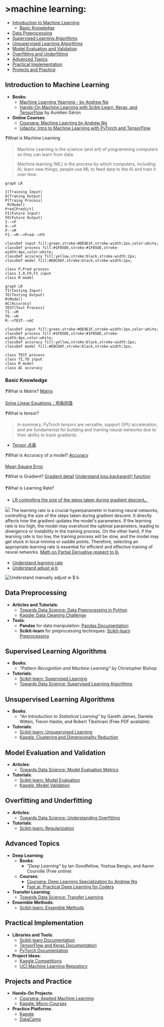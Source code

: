 <h1>>machine learning:</h1>

- [Introduction to Machine Learning](#introduction-to-machine-learning)
  - [Basic Knowledge](#basic-knowledge)
- [Data Preprocessing](#data-preprocessing)
- [Supervised Learning Algorithms](#supervised-learning-algorithms)
- [Unsupervised Learning Algorithms](#unsupervised-learning-algorithms)
- [Model Evaluation and Validation](#model-evaluation-and-validation)
- [Overfitting and Underfitting](#overfitting-and-underfitting)
- [Advanced Topics](#advanced-topics)
- [Practical Implementation](#practical-implementation)
- [Projects and Practice](#projects-and-practice)



## Introduction to Machine Learning
- **Books**:
  - [Machine Learning Yearning - by Andrew Ng](machine-learning-yearning.pdf)
  - [Hands-On Machine Learning with Scikit-Learn, Keras, and TensorFlow](Aurelien-Geron-Hands-On-Machine-Learning-with-Scikit-Learn-Keras-and-Tensorflow_-Concepts-Tools-and-Techniques-to-Build-Intelligent-Systems-OReilly-Media-2019.pdf) by Aurélien Géron
- **Online Courses**:
  - [Coursera: Machine Learning by Andrew Ng](https://www.coursera.org/learn/machine-learning)
  - [Udacity: Intro to Machine Learning with PyTorch and TensorFlow](https://www.udacity.com/course/intro-to-machine-learning-with-pytorch--ud188)

❓Wnat is Machine Learning
> Machine Learning is the science (and art) of programming computers so they can learn from data.

> Machine learning (ML) is the process by which computers, including AI, learn new things; people use ML to feed data to the AI and train it over time.

```mermaid
graph LR

I(Training Input)
O(Traning Output)
P[Traing Process]
 M(Model)
Pred[Predict]
FI(Future Input)
FO(Future Output)
I-->P
O-->P
P-->M
FI-->M-->Pred-->FO

classDef input fill:green,stroke:#DE9E1F,stroke-width:2px,color:white;
classDef process fill:#1F85DE,stroke:#1F85DE,stroke-width:4px,color:white;
classDef accuracy fill:yellow,stroke:black,stroke-width:2px;
classDef model fill:#EBCD6F,stroke:black,stroke-width:2px;

class P,Pred process
class I,O,FO,FI input
class M model
```

```mermaid
graph LR
TI(Testing Input)
TO(Testing Output)
M(Model)
AC(Accuracy)
TEST[Test Process]
TI-->M
TO-->M
M-->TEST-->AC

classDef input fill:green,stroke:#DE9E1F,stroke-width:2px,color:white;
classDef process fill:#1F85DE,stroke:#1F85DE,stroke-width:4px,color:white;
classDef accuracy fill:yellow,stroke:black,stroke-width:2px;
classDef model fill:#EBCD6F,stroke:black,stroke-width:2px;

class TEST process
class TI,TO input
class M model
class AC accuracy
```
### Basic Knowledge
❓What is Matrix?
[Matrix](matrix.md)

[Solve Linear Equations：鸡兔同笼](linearEquation.md)

❓What is tensor?
> In summary, PyTorch tensors are versatile, support GPU acceleration, and are fundamental for building and training neural networks due to their ability to track gradients.

* [Tensor 点乘](../src/dotProduct.py)

❓What is Accuracy of a model?
[Accuracy](accuracy.md)

[Mean Square Error](mse.md)

❓What is Gradient?
[Gradient detail](gradient.md)
[Understand loss.backward() function](../src/gradient.py)

❓What is Learning Rate?
* [LR controlling the size of the steps taken during gradient descent。](../src/gradientDescend.py)

![](images/gradientDescend.png)
The learning rate is a crucial hyperparameter in training neural networks, controlling the size of the steps taken during gradient descent. It directly affects how the gradient updates the model's parameters. If the learning rate is too high, the model may overshoot the optimal parameters, leading to divergence or instability in the training process. On the other hand, if the learning rate is too low, the training process will be slow, and the model may get stuck in local minima or saddle points. Therefore, selecting an appropriate learning rate is essential for efficient and effective training of neural networks.
[Math on Partial Derivative respect to $\theta_t$](mse1.md)

* [Understand learning rate](../src/mse1.py)
* [Understand adjust w,b](../src/mse2.py)

![Understand manually adjust w $ b](images/adjust_W_B.png)

## Data Preprocessing
- **Articles and Tutorials**:
  - [Towards Data Science: Data Preprocessing in Python](https://towardsdatascience.com/data-preprocessing-in-python-pipelines-part-1-fundamentals-5f09529a23a4)
  - [Kaggle: Data Cleaning Challenge](https://www.kaggle.com/learn/cleaning-data)
- **Tools**:
  - **Pandas** for data manipulation: [Pandas Documentation](https://pandas.pydata.org/docs/)
  - **Scikit-learn** for preprocessing techniques: [Scikit-learn Preprocessing](https://scikit-learn.org/stable/modules/preprocessing.html)

## Supervised Learning Algorithms
- **Books**:
  - *"Pattern Recognition and Machine Learning"* by Christopher Bishop
- **Tutorials**:
  - [Scikit-learn: Supervised Learning](https://scikit-learn.org/stable/supervised_learning.html)
  - [Towards Data Science: Supervised Learning Algorithms](https://towardsdatascience.com/understanding-supervised-learning-9a8bbc86d31e)

## Unsupervised Learning Algorithms
- **Books**:
  - *"An Introduction to Statistical Learning"* by Gareth James, Daniela Witten, Trevor Hastie, and Robert Tibshirani (Free PDF available)
- **Tutorials**:
  - [Scikit-learn: Unsupervised Learning](https://scikit-learn.org/stable/unsupervised_learning.html)
  - [Kaggle: Clustering and Dimensionality Reduction](https://www.kaggle.com/learn/unsupervised-learning)

## Model Evaluation and Validation
- **Articles**:
  - [Towards Data Science: Model Evaluation Metrics](https://towardsdatascience.com/metrics-to-evaluate-your-machine-learning-algorithm-f10ba6e38234)
- **Tutorials**:
  - [Scikit-learn: Model Evaluation](https://scikit-learn.org/stable/model_evaluation.html)
  - [Kaggle: Model Validation](https://www.kaggle.com/learn/model-validation)

## Overfitting and Underfitting
- **Articles**:
  - [Towards Data Science: Understanding Overfitting](https://towardsdatascience.com/understanding-overfitting-in-machine-learning-7465e4b4247e)
- **Tutorials**:
  - [Scikit-learn: Regularization](https://scikit-learn.org/stable/modules/linear_model.html#regularization)

## Advanced Topics
- **Deep Learning**:
  - **Books**:
    - *"Deep Learning"* by Ian Goodfellow, Yoshua Bengio, and Aaron Courville (Free online)
  - **Courses**:
    - [Coursera: Deep Learning Specialization by Andrew Ng](https://www.coursera.org/specializations/deep-learning)
    - [Fast.ai: Practical Deep Learning for Coders](https://course.fast.ai/)
- **Transfer Learning**:
  - [Towards Data Science: Transfer Learning](https://towardsdatascience.com/transfer-learning-using-pre-trained-models-f6f04fe4c6e7)
- **Ensemble Methods**:
  - [Scikit-learn: Ensemble Methods](https://scikit-learn.org/stable/modules/ensemble.html)

## Practical Implementation
- **Libraries and Tools**:
  - [Scikit-learn Documentation](https://scikit-learn.org/stable/user_guide.html)
  - [TensorFlow and Keras Documentation](https://www.tensorflow.org/guide/keras)
  - [PyTorch Documentation](https://pytorch.org/tutorials/)
- **Project Ideas**:
  - [Kaggle Competitions](https://www.kaggle.com/competitions)
  - [UCI Machine Learning Repository](http://archive.ics.uci.edu/ml/index.php)

## Projects and Practice
- **Hands-On Projects**:
  - [Coursera: Applied Machine Learning](https://www.coursera.org/specializations/applied-machine-learning)
  - [Kaggle: Micro-Courses](https://www.kaggle.com/learn/overview)
- **Practice Platforms**:
  - [Kaggle](https://www.kaggle.com/)
  - [DataCamp](https://www.datacamp.com/)

